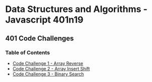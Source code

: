 # Data Structures and Algorithms - Javascript 401n19

## 401 Code Challenges

### Table of Contents
- [Code Challenge 1 - Array Reverse](array-reverse/README.md)
- [Code Challenge 2 - Array Insert Shift](array-insert-shift/README.md)
- [Code Challenge 3 - Binary Search](binary-search/README.md)
